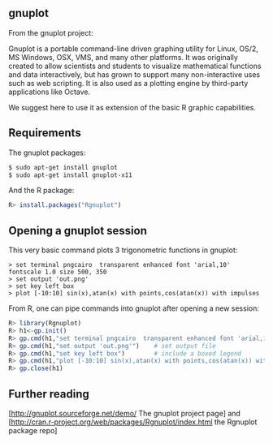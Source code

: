 ## gnuplot

From the gnuplot project:

Gnuplot is a portable command-line driven graphing utility for Linux, OS/2, MS Windows, OSX, VMS, and many other platforms. It was originally created to allow scientists and students to visualize mathematical functions and data interactively, but has grown to support many non-interactive uses such as web scripting. It is also used as a plotting engine by third-party applications like Octave.

We suggest here to use it as extension of the basic R graphic capabilities.

## Requirements

The gnuplot packages:

```sh
$ sudo apt-get install gnuplot
$ sudo apt-get install gnuplot-x11
```

And the R package:

```R
R> install.packages("Rgnuplot")
```

## Opening a gnuplot session

This very basic command plots 3 trigonometric functions in gnuplot:

```gnuplot
> set terminal pngcairo  transparent enhanced font 'arial,10' fontscale 1.0 size 500, 350
> set output 'out.png'
> set key left box
> plot [-10:10] sin(x),atan(x) with points,cos(atan(x)) with impulses
```

From R, one can pipe commands into gnuplot after opening a new session:

```R
R> library(Rgnuplot)
R> h1<-gp.init()
R> gp.cmd(h1,"set terminal pngcairo  transparent enhanced font 'arial,10' fontscale 1.0 size 500, 350")
R> gp.cmd(h1,"set output 'out.png'")	# set output file
R> gp.cmd(h1,"set key left box")		# include a boxed legend
R> gp.cmd(h1,"plot [-10:10] sin(x),atan(x) with points,cos(atan(x)) with impulses")
R> gp.close(h1)
```

## Further reading

[http://gnuplot.sourceforge.net/demo/ The gnuplot project page] and [http://cran.r-project.org/web/packages/Rgnuplot/index.html the Rgnuplot package repo]

